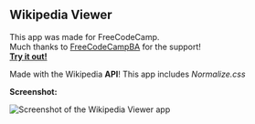 **Wikipedia Viewer**
----------------
This app was made for FreeCodeCamp.  
Much thanks to [FreeCodeCampBA](https://freecodecampba.org/) for the support!  
[**Try it out!**](https://erosilk.github.io/wikipedia-viewer/) 


Made with the Wikipedia **API**!
This app includes *Normalize.css*

**Screenshot:**

![Screenshot of the Wikipedia Viewer app](http://i.imgur.com/BORwoUZ.jpg)
